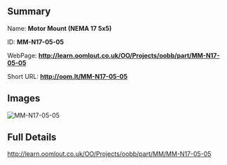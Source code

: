 

## Summary
 
Name: __Motor Mount (NEMA 17 5x5)__

ID: __MM-N17-05-05__

WebPage: __http://learn.oomlout.co.uk/OO/Projects/oobb/part/MM-N17-05-05__

Short URL: __http://oom.lt/MM-N17-05-05__


## Images
![MM-N17-05-05](http://oomlout.com/oomlout-OOBB/part/MM/MM-N17-05-05/OOBB-MM-N17-05-05_420.png)




## Full Details

 http://learn.oomlout.co.uk/OO/Projects/oobb/part/MM/MM-N17-05-05

